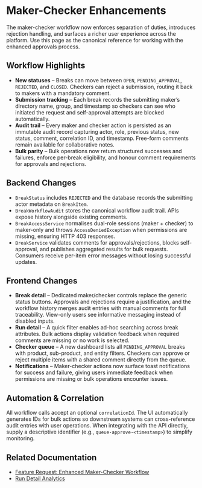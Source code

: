# Maker-Checker Enhancements

The maker-checker workflow now enforces separation of duties, introduces rejection handling, and surfaces a richer user
experience across the platform. Use this page as the canonical reference for working with the enhanced approvals process.

## Workflow Highlights

- **New statuses** – Breaks can move between `OPEN`, `PENDING_APPROVAL`, `REJECTED`, and `CLOSED`. Checkers can reject a
  submission, routing it back to makers with a mandatory comment.
- **Submission tracking** – Each break records the submitting maker’s directory name, group, and timestamp so checkers can
  see who initiated the request and self-approval attempts are blocked automatically.
- **Audit trail** – Every maker and checker action is persisted as an immutable audit record capturing actor, role, previous
  status, new status, comment, correlation ID, and timestamp. Free-form comments remain available for collaborative notes.
- **Bulk parity** – Bulk operations now return structured successes and failures, enforce per-break eligibility, and honour
  comment requirements for approvals and rejections.

## Backend Changes

- `BreakStatus` includes `REJECTED` and the database records the submitting actor metadata on `BreakItem`.
- `BreakWorkflowAudit` stores the canonical workflow audit trail. APIs expose history alongside existing comments.
- `BreakAccessService` normalises dual-role sessions (maker + checker) to maker-only and throws `AccessDeniedException`
  when permissions are missing, ensuring HTTP 403 responses.
- `BreakService` validates comments for approvals/rejections, blocks self-approval, and publishes aggregated results for
  bulk requests. Consumers receive per-item error messages without losing successful updates.

## Frontend Changes

- **Break detail** – Dedicated maker/checker controls replace the generic status buttons. Approvals and rejections require a
  justification, and the workflow history merges audit entries with manual comments for full traceability. View-only users
  see informative messaging instead of disabled inputs.
- **Run detail** – A quick filter enables ad-hoc searching across break attributes. Bulk actions display validation feedback
  when required comments are missing or no work is selected.
- **Checker queue** – A new dashboard lists all `PENDING_APPROVAL` breaks with product, sub-product, and entity filters. Checkers
  can approve or reject multiple items with a shared comment directly from the queue.
- **Notifications** – Maker-checker actions now surface toast notifications for success and failure, giving users immediate
  feedback when permissions are missing or bulk operations encounter issues.

## Automation & Correlation

All workflow calls accept an optional `correlationId`. The UI automatically generates IDs for bulk actions so downstream
systems can cross-reference audit entries with user operations. When integrating with the API directly, supply a descriptive
identifier (e.g., `queue-approve-<timestamp>`) to simplify monitoring.

## Related Documentation

- [Feature Request: Enhanced Maker-Checker Workflow](./completed-features/feature-request-maker-checker-enhancements.md)
- [Run Detail Analytics](./run-detail.md)

